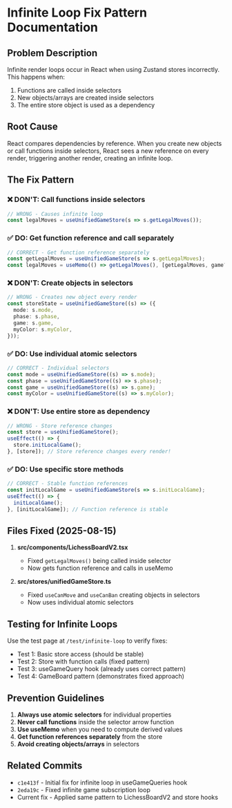 # Infinite Loop Fix Pattern Documentation

## Problem Description
Infinite render loops occur in React when using Zustand stores incorrectly. This happens when:
1. Functions are called inside selectors
2. New objects/arrays are created inside selectors
3. The entire store object is used as a dependency

## Root Cause
React compares dependencies by reference. When you create new objects or call functions inside selectors, React sees a new reference on every render, triggering another render, creating an infinite loop.

## The Fix Pattern

### ❌ DON'T: Call functions inside selectors
```typescript
// WRONG - Causes infinite loop
const legalMoves = useUnifiedGameStore(s => s.getLegalMoves());
```

### ✅ DO: Get function reference and call separately
```typescript
// CORRECT - Get function reference separately
const getLegalMoves = useUnifiedGameStore(s => s.getLegalMoves);
const legalMoves = useMemo(() => getLegalMoves(), [getLegalMoves, game?.currentFen]);
```

### ❌ DON'T: Create objects in selectors
```typescript
// WRONG - Creates new object every render
const storeState = useUnifiedGameStore((s) => ({
  mode: s.mode,
  phase: s.phase,
  game: s.game,
  myColor: s.myColor,
}));
```

### ✅ DO: Use individual atomic selectors
```typescript
// CORRECT - Individual selectors
const mode = useUnifiedGameStore((s) => s.mode);
const phase = useUnifiedGameStore((s) => s.phase);
const game = useUnifiedGameStore((s) => s.game);
const myColor = useUnifiedGameStore((s) => s.myColor);
```

### ❌ DON'T: Use entire store as dependency
```typescript
// WRONG - Store reference changes
const store = useUnifiedGameStore();
useEffect(() => {
  store.initLocalGame();
}, [store]); // Store reference changes every render!
```

### ✅ DO: Use specific store methods
```typescript
// CORRECT - Stable function references
const initLocalGame = useUnifiedGameStore(s => s.initLocalGame);
useEffect(() => {
  initLocalGame();
}, [initLocalGame]); // Function reference is stable
```

## Files Fixed (2025-08-15)

1. **src/components/LichessBoardV2.tsx**
   - Fixed `getLegalMoves()` being called inside selector
   - Now gets function reference and calls in useMemo

2. **src/stores/unifiedGameStore.ts**
   - Fixed `useCanMove` and `useCanBan` creating objects in selectors
   - Now uses individual atomic selectors

## Testing for Infinite Loops

Use the test page at `/test/infinite-loop` to verify fixes:
- Test 1: Basic store access (should be stable)
- Test 2: Store with function calls (fixed pattern)
- Test 3: useGameQuery hook (already uses correct pattern)
- Test 4: GameBoard pattern (demonstrates fixed approach)

## Prevention Guidelines

1. **Always use atomic selectors** for individual properties
2. **Never call functions** inside the selector arrow function
3. **Use useMemo** when you need to compute derived values
4. **Get function references separately** from the store
5. **Avoid creating objects/arrays** in selectors

## Related Commits
- `c1e413f` - Initial fix for infinite loop in useGameQueries hook
- `2eda19c` - Fixed infinite game subscription loop
- Current fix - Applied same pattern to LichessBoardV2 and store hooks